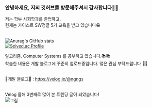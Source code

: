 ### 안녕하세요, 저의 깃허브를 방문해주셔서 감사합니다👋👋

<!--
**ngngs/ngngs** is a ✨ _special_ ✨ repository because its `README.md` (this file) appears on your GitHub profile.

Here are some ideas to get you started:

- 🔭 I’m currently working on ...
- 🌱 I’m currently learning ...
- 👯 I’m looking to collaborate on ...
- 🤔 I’m looking for help with ...
- 💬 Ask me about ...
- 📫 How to reach me: ...
- 😄 Pronouns: ...
- ⚡ Fun fact: ...
-->
저는 학부 사회학과를 졸업하고,
<br>
현재는 카이스트 SW정글 5기 교육을 받고 있습니다😀
<br>
<br><br>
![Anurag's GitHub stats](https://github-readme-stats.vercel.app/api?username=ngngs&show_icons=true&theme=radical)
<br>
[![Solved.ac Profile](http://mazassumnida.wtf/api/v2/generate_badge?boj=ngngs)](https://solved.ac/ngngs/)

알고리즘, Computer Systems 를 공부하고 있습니다.📚📚
<br>
학습한 내용은 개발 블로그에 꾸준히 업로드중입니다. 많은 관심 부탁드립니다 👏👏
<br>
<br>

🙆개발 블로그🙆 : https://velog.io/@ngngs

<br>Velog 올해 3번째로 많이 본 트렌딩 글이 되었습니다!
<br>
![그림](https://user-images.githubusercontent.com/47618270/215968661-85eea4d2-0ca5-4640-bc47-4f01224b4b77.png)

